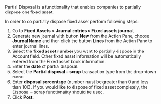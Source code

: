 Partial Disposal is a functionality that enables companies to partially dispose one fixed asset. 
 
In order to do partially dispose fixed asset perform following steps: 
1. Go to **Fixed Assets > Journal entries > Fixed assets journal**, 
1. Generate new journal with button **New** from the Action Pane, choose **Journal Name** and then click the button **Lines** from the Action Pane to enter journal lines. 
1. Select the **fixed asset number** you want to partially dispose in the Account field. Other fixed asset information will be automatically entered from the Fixed asset book information. 
1. Enter the **date** of partial disposal. 
1. Select the **Partial disposal – scrap** transaction type from the drop-down menu. 
1. Enter **disposal percentage** (number must be greater than 0 and less than 100). If you would like to dispose of fixed asset completely, the Disposal – scrap functionality should be used. 
1. Click **Post**. 